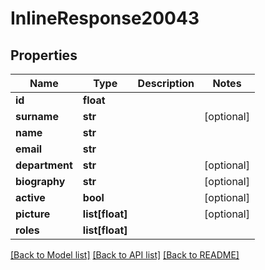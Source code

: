 # InlineResponse20043

## Properties
Name | Type | Description | Notes
------------ | ------------- | ------------- | -------------
**id** | **float** |  | 
**surname** | **str** |  | [optional] 
**name** | **str** |  | 
**email** | **str** |  | 
**department** | **str** |  | [optional] 
**biography** | **str** |  | [optional] 
**active** | **bool** |  | [optional] 
**picture** | **list[float]** |  | [optional] 
**roles** | **list[float]** |  | 

[[Back to Model list]](../README.md#documentation-for-models) [[Back to API list]](../README.md#documentation-for-api-endpoints) [[Back to README]](../README.md)

